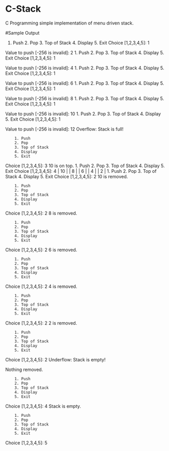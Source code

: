 # C-Stack
C Programming simple implementation of menu driven stack.

#Sample Output

1. Push
        2. Pop
        3. Top of Stack
        4. Display
        5. Exit
Choice [1,2,3,4,5]: 1

Value to push [-256 is invalid]: 2
        1. Push
        2. Pop
        3. Top of Stack
        4. Display
        5. Exit
Choice [1,2,3,4,5]: 1

Value to push [-256 is invalid]: 4
        1. Push
        2. Pop
        3. Top of Stack
        4. Display
        5. Exit
Choice [1,2,3,4,5]: 1

Value to push [-256 is invalid]: 6
        1. Push
        2. Pop
        3. Top of Stack
        4. Display
        5. Exit
Choice [1,2,3,4,5]: 1

Value to push [-256 is invalid]: 8
        1. Push
        2. Pop
        3. Top of Stack
        4. Display
        5. Exit
Choice [1,2,3,4,5]: 1

Value to push [-256 is invalid]: 10
        1. Push
        2. Pop
        3. Top of Stack
        4. Display
        5. Exit
Choice [1,2,3,4,5]: 1

Value to push [-256 is invalid]: 12
Overflow: Stack is full!

        1. Push
        2. Pop
        3. Top of Stack
        4. Display
        5. Exit
Choice [1,2,3,4,5]: 3
10 is on top.
        1. Push
        2. Pop
        3. Top of Stack
        4. Display
        5. Exit
Choice [1,2,3,4,5]: 4
|    10 |
|     8 |
|     6 |
|     4 |
|     2 |
        1. Push
        2. Pop
        3. Top of Stack
        4. Display
        5. Exit
Choice [1,2,3,4,5]: 2
10 is removed.

        1. Push
        2. Pop
        3. Top of Stack
        4. Display
        5. Exit
Choice [1,2,3,4,5]: 2
8 is removed.

        1. Push
        2. Pop
        3. Top of Stack
        4. Display
        5. Exit
Choice [1,2,3,4,5]: 2
6 is removed.

        1. Push
        2. Pop
        3. Top of Stack
        4. Display
        5. Exit
Choice [1,2,3,4,5]: 2
4 is removed.

        1. Push
        2. Pop
        3. Top of Stack
        4. Display
        5. Exit
Choice [1,2,3,4,5]: 2
2 is removed.

        1. Push
        2. Pop
        3. Top of Stack
        4. Display
        5. Exit
Choice [1,2,3,4,5]: 2
Underflow: Stack is empty!

Nothing removed.

        1. Push
        2. Pop
        3. Top of Stack
        4. Display
        5. Exit
Choice [1,2,3,4,5]: 4
Stack is empty.

        1. Push
        2. Pop
        3. Top of Stack
        4. Display
        5. Exit
Choice [1,2,3,4,5]: 5
